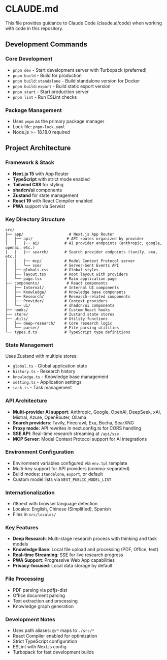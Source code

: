 # CLAUDE.md

This file provides guidance to Claude Code (claude.ai/code) when working with code in this repository.

## Development Commands

### Core Development
- `pnpm dev` - Start development server with Turbopack (preferred)
- `pnpm build` - Build for production
- `pnpm build:standalone` - Build standalone version for Docker
- `pnpm build:export` - Build static export version
- `pnpm start` - Start production server
- `pnpm lint` - Run ESLint checks

### Package Management
- Uses `pnpm` as the primary package manager
- Lock file: `pnpm-lock.yaml`
- Node.js >= 18.18.0 required

## Project Architecture

### Framework & Stack
- **Next.js 15** with App Router
- **TypeScript** with strict mode enabled
- **Tailwind CSS** for styling
- **shadcn/ui** components
- **Zustand** for state management
- **React 19** with React Compiler enabled
- **PWA** support via Serwist

### Key Directory Structure
```
src/
├── app/                    # Next.js App Router
│   ├── api/               # API routes organized by provider
│   │   ├── ai/           # AI provider endpoints (anthropic, google, openai, etc.)
│   │   ├── search/       # Search provider endpoints (tavily, exa, etc.)
│   │   ├── mcp/          # Model Context Protocol server
│   │   └── sse/          # Server-Sent Events API
│   ├── globals.css       # Global styles
│   ├── layout.tsx        # Root layout with providers
│   └── page.tsx          # Main application page
├── components/            # React components
│   ├── Internal/         # Internal UI components
│   ├── Knowledge/        # Knowledge base components
│   ├── Research/         # Research-related components
│   ├── Provider/         # Context providers
│   └── ui/               # shadcn/ui components
├── hooks/                # Custom React hooks
├── store/                # Zustand state stores
├── utils/                # Utility functions
│   ├── deep-research/    # Core research logic
│   └── parser/           # File parsing utilities
└── types.d.ts            # TypeScript type definitions
```

### State Management
Uses Zustand with multiple stores:
- `global.ts` - Global application state
- `history.ts` - Research history
- `knowledge.ts` - Knowledge base management
- `setting.ts` - Application settings
- `task.ts` - Task management

### API Architecture
- **Multi-provider AI support**: Anthropic, Google, OpenAI, DeepSeek, xAI, Mistral, Azure, OpenRouter, Ollama
- **Search providers**: Tavily, Firecrawl, Exa, Bocha, SearXNG
- **Proxy mode**: API rewrites in next.config.ts for CORS handling
- **SSE API**: Real-time research streaming at `/api/sse`
- **MCP Server**: Model Context Protocol support for AI integrations

### Environment Configuration
- Environment variables configured via `env.tpl` template
- Multi-key support for API providers (comma-separated)
- Build modes: `standalone`, `export`, or default
- Custom model lists via `NEXT_PUBLIC_MODEL_LIST`

### Internationalization
- i18next with browser language detection
- Locales: English, Chinese (Simplified), Spanish
- Files in `src/locales/`

### Key Features
- **Deep Research**: Multi-stage research process with thinking and task models
- **Knowledge Base**: Local file upload and processing (PDF, Office, text)
- **Real-time Streaming**: SSE for live research progress
- **PWA Support**: Progressive Web App capabilities
- **Privacy-focused**: Local data storage by default

### File Processing
- PDF parsing via pdfjs-dist
- Office document parsing
- Text extraction and processing
- Knowledge graph generation

### Development Notes
- Uses path aliases: `@/*` maps to `./src/*`
- React Compiler enabled for optimization
- Strict TypeScript configuration
- ESLint with Next.js config
- Turbopack for fast development builds